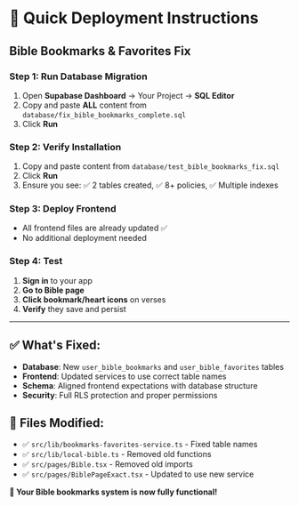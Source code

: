 # 🚀 Quick Deployment Instructions

## Bible Bookmarks & Favorites Fix

### Step 1: Run Database Migration
1. Open **Supabase Dashboard** → Your Project → **SQL Editor**
2. Copy and paste **ALL** content from `database/fix_bible_bookmarks_complete.sql`
3. Click **Run**

### Step 2: Verify Installation
1. Copy and paste content from `database/test_bible_bookmarks_fix.sql`
2. Click **Run**
3. Ensure you see: ✅ 2 tables created, ✅ 8+ policies, ✅ Multiple indexes

### Step 3: Deploy Frontend
- All frontend files are already updated ✅
- No additional deployment needed

### Step 4: Test
1. **Sign in** to your app
2. **Go to Bible page**
3. **Click bookmark/heart icons** on verses
4. **Verify** they save and persist

---

## ✅ What's Fixed:
- **Database**: New `user_bible_bookmarks` and `user_bible_favorites` tables
- **Frontend**: Updated services to use correct table names
- **Schema**: Aligned frontend expectations with database structure
- **Security**: Full RLS protection and proper permissions

## 📁 Files Modified:
- ✅ `src/lib/bookmarks-favorites-service.ts` - Fixed table names
- ✅ `src/lib/local-bible.ts` - Removed old functions  
- ✅ `src/pages/Bible.tsx` - Removed old imports
- ✅ `src/pages/BiblePageExact.tsx` - Updated to use new service

**🎉 Your Bible bookmarks system is now fully functional!** 